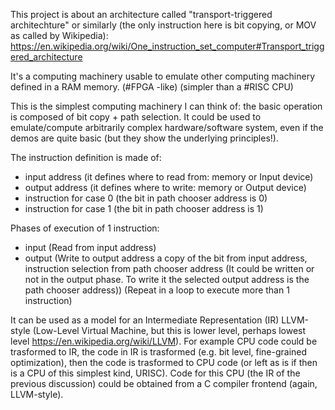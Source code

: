 This project is about an architecture called "transport-triggered architechture" or similarly (the only instruction here is bit copying, or MOV as called by Wikipedia):
https://en.wikipedia.org/wiki/One_instruction_set_computer#Transport_triggered_architecture

It's a computing machinery usable to emulate other computing machinery defined in a RAM memory.
(#FPGA -like)
(simpler than a #RISC CPU)

This is the simplest computing machinery I can think of: the basic operation is composed of bit copy + path selection. It could be used to emulate/compute arbitrarily complex hardware/software system, even if the demos are quite basic (but they show the underlying principles!).

The instruction definition is made of:
- input address (it defines where to read from: memory or Input device)
- output address (it defines where to write: memory or Output device)
- instruction for case 0 (the bit in path chooser address is 0)
- instruction for case 1 (the bit in path chooser address is 1)

Phases of execution of 1 instruction:
 - input (Read from input address)
 - output (Write to output address a copy of the bit from input address, instruction selection from path chooser address (It could be written or not in the output phase. To write it the selected output address is the path chooser address))
 (Repeat in a loop to execute more than 1 instruction)

It can be used as a model for an Intermediate Representation (IR) LLVM-style (Low-Level Virtual Machine, but this is lower level, perhaps lowest level https://en.wikipedia.org/wiki/LLVM).
For example CPU code could be trasformed to IR, the code in IR is trasformed (e.g. bit level, fine-grained optimization), then the code is trasformed to CPU code (or left as  is if then is a CPU of this simplest kind, URISC).
Code for this CPU (the IR of the previous discussion) could be obtained from a C compiler frontend (again, LLVM-style).

